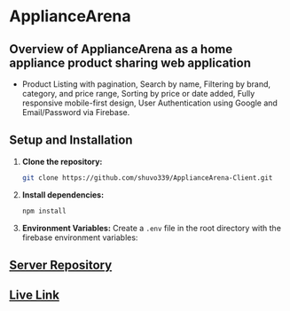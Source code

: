 # ApplianceArena

## Overview of ApplianceArena as a home appliance product sharing web application
* Product Listing with pagination, Search by name, Filtering by brand, category, and price range, Sorting by price or date added, Fully responsive mobile-first design, User Authentication using Google and Email/Password via Firebase.

## Setup and Installation

1. **Clone the repository:**
    ```bash
    git clone https://github.com/shuvo339/ApplianceArena-Client.git
    ```

2. **Install dependencies:**
    ```bash
    npm install
    ```

3. **Environment Variables:**
   Create a `.env` file in the root directory with the firebase environment variables:

## [Server Repository](https://github.com/shuvo339/ApplianceArena-Server)
## [Live Link](https://appliancearena-d4f3e.web.app/)
